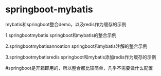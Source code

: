# springboot-mybatis
mybatis和springboot整合demo，以及redis作为缓存的示例

1.springbootmybatis 
  springboot和mybatis的整合示例
  
2.springbootmybatisannoation
  springboot和mybatis注解的整合示例
  
3.springbootmybatisredis
  springboot和mybatis添加redis作为缓存的示例
  

#springboot是开箱即用的，所以整合都比较简单，几乎不需要做什么配置
